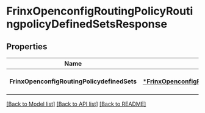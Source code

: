 # FrinxOpenconfigRoutingPolicyRoutingpolicyDefinedSetsResponse

## Properties
Name | Type | Description | Notes
------------ | ------------- | ------------- | -------------
**FrinxOpenconfigRoutingPolicydefinedSets** | [***FrinxOpenconfigRoutingPolicyRoutingpolicyDefinedSets**](frinx.openconfig.routing.policy.routingpolicy.DefinedSets.md) |  | [optional] [default to null]

[[Back to Model list]](../README.md#documentation-for-models) [[Back to API list]](../README.md#documentation-for-api-endpoints) [[Back to README]](../README.md)


